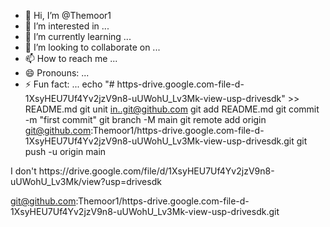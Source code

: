 - 👋 Hi, I’m @Themoor1
- 👀 I’m interested in ...
- 🌱 I’m currently learning ...
- 💞️ I’m looking to collaborate on ...
- 📫 How to reach me ...
- 😄 Pronouns: ...
- ⚡ Fun fact: ...
echo "# https-drive.google.com-file-d-1XsyHEU7Uf4Yv2jzV9n8-uUWohU_Lv3Mk-view-usp-drivesdk" >> README.md
git unit in..git@github.com
git add README.md
git commit -m "first commit"
git branch -M main
git remote add origin git@github.com:Themoor1/https-drive.google.com-file-d-1XsyHEU7Uf4Yv2jzV9n8-uUWohU_Lv3Mk-view-usp-drivesdk.git
git push -u origin main
<!---+ Shift 
Themoor1/Themoor1 is a ✨ special ✨ repository because its `README.md` (this file) appears on your GitHub profile.
You can click the Preview link to take a look at your changes.
--->I don't https://drive.google.com/file/d/1XsyHEU7Uf4Yv2jzV9n8-uUWohU_Lv3Mk/view?usp=drivesdk
git@github.com:Themoor1/https-drive.google.com-file-d-1XsyHEU7Uf4Yv2jzV9n8-uUWohU_Lv3Mk-view-usp-drivesdk.git
